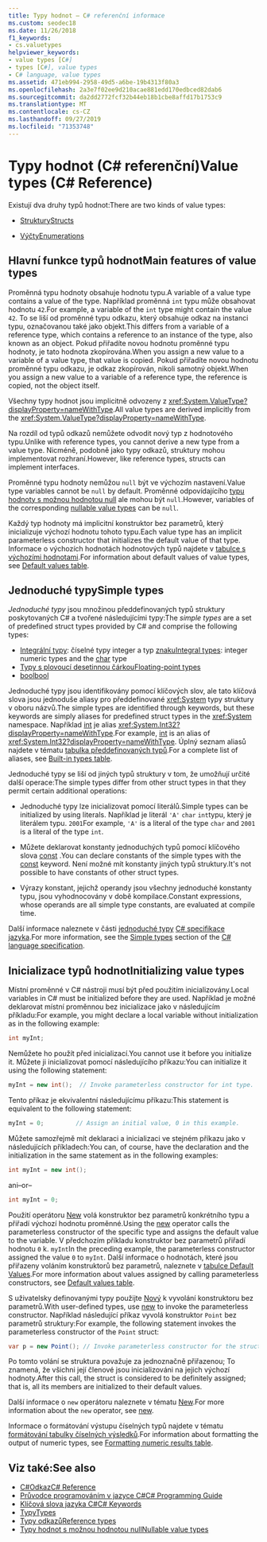 ```yaml
---
title: Typy hodnot – C# referenční informace
ms.custom: seodec18
ms.date: 11/26/2018
f1_keywords:
- cs.valuetypes
helpviewer_keywords:
- value types [C#]
- types [C#], value types
- C# language, value types
ms.assetid: 471eb994-2958-49d5-a6be-19b4313f80a3
ms.openlocfilehash: 2a3e7f02ee9d210acae881edd170edbced82dab6
ms.sourcegitcommit: da2dd2772fcf32b44eb18b1cbe8affd17b1753c9
ms.translationtype: MT
ms.contentlocale: cs-CZ
ms.lasthandoff: 09/27/2019
ms.locfileid: "71353748"
---
```

# <a name="value-types-c-reference"></a><span data-ttu-id="25e12-102">Typy hodnot (C# referenční)</span><span class="sxs-lookup"><span data-stu-id="25e12-102">Value types (C# Reference)</span></span>

<span data-ttu-id="25e12-103">Existují dva druhy typů hodnot:</span><span class="sxs-lookup"><span data-stu-id="25e12-103">There are two kinds of value types:</span></span>

- [<span data-ttu-id="25e12-104">Struktury</span><span class="sxs-lookup"><span data-stu-id="25e12-104">Structs</span></span>](struct.md)

- [<span data-ttu-id="25e12-105">Výčty</span><span class="sxs-lookup"><span data-stu-id="25e12-105">Enumerations</span></span>](enum.md)

## <a name="main-features-of-value-types"></a><span data-ttu-id="25e12-106">Hlavní funkce typů hodnot</span><span class="sxs-lookup"><span data-stu-id="25e12-106">Main features of value types</span></span>

<span data-ttu-id="25e12-107">Proměnná typu hodnoty obsahuje hodnotu typu.</span><span class="sxs-lookup"><span data-stu-id="25e12-107">A variable of a value type contains a value of the type.</span></span> <span data-ttu-id="25e12-108">Například proměnná `int` typu může obsahovat hodnotu `42`.</span><span class="sxs-lookup"><span data-stu-id="25e12-108">For example, a variable of the `int` type might contain the value `42`.</span></span> <span data-ttu-id="25e12-109">To se liší od proměnné typu odkazu, který obsahuje odkaz na instanci typu, označovanou také jako objekt.</span><span class="sxs-lookup"><span data-stu-id="25e12-109">This differs from a variable of a reference type, which contains a reference to an instance of the type, also known as an object.</span></span> <span data-ttu-id="25e12-110">Pokud přiřadíte novou hodnotu proměnné typu hodnoty, je tato hodnota zkopírována.</span><span class="sxs-lookup"><span data-stu-id="25e12-110">When you assign a new value to a variable of a value type, that value is copied.</span></span> <span data-ttu-id="25e12-111">Pokud přiřadíte novou hodnotu proměnné typu odkazu, je odkaz zkopírován, nikoli samotný objekt.</span><span class="sxs-lookup"><span data-stu-id="25e12-111">When you assign a new value to a variable of a reference type, the reference is copied, not the object itself.</span></span>

<span data-ttu-id="25e12-112">Všechny typy hodnot jsou implicitně odvozeny z <xref:System.ValueType?displayProperty=nameWithType>.</span><span class="sxs-lookup"><span data-stu-id="25e12-112">All value types are derived implicitly from the <xref:System.ValueType?displayProperty=nameWithType>.</span></span>

<span data-ttu-id="25e12-113">Na rozdíl od typů odkazů nemůžete odvodit nový typ z hodnotového typu.</span><span class="sxs-lookup"><span data-stu-id="25e12-113">Unlike with reference types, you cannot derive a new type from a value type.</span></span> <span data-ttu-id="25e12-114">Nicméně, podobně jako typy odkazů, struktury mohou implementovat rozhraní.</span><span class="sxs-lookup"><span data-stu-id="25e12-114">However, like reference types, structs can implement interfaces.</span></span>

<span data-ttu-id="25e12-115">Proměnné typu hodnoty nemůžou `null` být ve výchozím nastavení.</span><span class="sxs-lookup"><span data-stu-id="25e12-115">Value type variables cannot be `null` by default.</span></span> <span data-ttu-id="25e12-116">Proměnné odpovídajícího [typu hodnoty s možnou hodnotou null](../../programming-guide/nullable-types/index.md) ale mohou být `null`.</span><span class="sxs-lookup"><span data-stu-id="25e12-116">However, variables of the corresponding [nullable value types](../../programming-guide/nullable-types/index.md) can be `null`.</span></span>

<span data-ttu-id="25e12-117">Každý typ hodnoty má implicitní konstruktor bez parametrů, který inicializuje výchozí hodnotu tohoto typu.</span><span class="sxs-lookup"><span data-stu-id="25e12-117">Each value type has an implicit parameterless constructor that initializes the default value of that type.</span></span> <span data-ttu-id="25e12-118">Informace o výchozích hodnotách hodnotových typů najdete v [tabulce s výchozími hodnotami](default-values-table.md).</span><span class="sxs-lookup"><span data-stu-id="25e12-118">For information about default values of value types, see [Default values table](default-values-table.md).</span></span>

## <a name="simple-types"></a><span data-ttu-id="25e12-119">Jednoduché typy</span><span class="sxs-lookup"><span data-stu-id="25e12-119">Simple types</span></span>

<span data-ttu-id="25e12-120">*Jednoduché typy* jsou množinou předdefinovaných typů struktury poskytovaných C# a tvořené následujícími typy:</span><span class="sxs-lookup"><span data-stu-id="25e12-120">The *simple types* are a set of predefined struct types provided by C# and comprise the following types:</span></span>

- <span data-ttu-id="25e12-121">[Integrální typy](../builtin-types/integral-numeric-types.md): číselné typy integer a typ [znaku](char.md)</span><span class="sxs-lookup"><span data-stu-id="25e12-121">[Integral types](../builtin-types/integral-numeric-types.md): integer numeric types and the [char](char.md) type</span></span>
- [<span data-ttu-id="25e12-122">Typy s plovoucí desetinnou čárkou</span><span class="sxs-lookup"><span data-stu-id="25e12-122">Floating-point types</span></span>](../builtin-types/floating-point-numeric-types.md)
- [<span data-ttu-id="25e12-123">bool</span><span class="sxs-lookup"><span data-stu-id="25e12-123">bool</span></span>](bool.md)

<span data-ttu-id="25e12-124">Jednoduché typy jsou identifikovány pomocí klíčových slov, ale tato klíčová slova jsou jednoduše aliasy pro předdefinované <xref:System> typy struktury v oboru názvů.</span><span class="sxs-lookup"><span data-stu-id="25e12-124">The simple types are identified through keywords, but these keywords are simply aliases for predefined struct types in the <xref:System> namespace.</span></span> <span data-ttu-id="25e12-125">Například [int](../builtin-types/integral-numeric-types.md) je alias <xref:System.Int32?displayProperty=nameWithType>.</span><span class="sxs-lookup"><span data-stu-id="25e12-125">For example, [int](../builtin-types/integral-numeric-types.md) is an alias of <xref:System.Int32?displayProperty=nameWithType>.</span></span> <span data-ttu-id="25e12-126">Úplný seznam aliasů najdete v tématu [tabulka předdefinovaných typů](built-in-types-table.md).</span><span class="sxs-lookup"><span data-stu-id="25e12-126">For a complete list of aliases, see [Built-in types table](built-in-types-table.md).</span></span>

<span data-ttu-id="25e12-127">Jednoduché typy se liší od jiných typů struktury v tom, že umožňují určité další operace:</span><span class="sxs-lookup"><span data-stu-id="25e12-127">The simple types differ from other struct types in that they permit certain additional operations:</span></span>

- <span data-ttu-id="25e12-128">Jednoduché typy lze inicializovat pomocí literálů.</span><span class="sxs-lookup"><span data-stu-id="25e12-128">Simple types can be initialized by using literals.</span></span> <span data-ttu-id="25e12-129">Například je literál `'A'` `char` `int`typu, který je literálem typu. `2001`</span><span class="sxs-lookup"><span data-stu-id="25e12-129">For example, `'A'` is a literal of the type `char` and `2001` is a literal of the type `int`.</span></span>

- <span data-ttu-id="25e12-130">Můžete deklarovat konstanty jednoduchých typů pomocí klíčového slova [const](const.md) .</span><span class="sxs-lookup"><span data-stu-id="25e12-130">You can declare constants of the simple types with the [const](const.md) keyword.</span></span> <span data-ttu-id="25e12-131">Není možné mít konstanty jiných typů struktury.</span><span class="sxs-lookup"><span data-stu-id="25e12-131">It's not possible to have constants of other struct types.</span></span>

- <span data-ttu-id="25e12-132">Výrazy konstant, jejichž operandy jsou všechny jednoduché konstanty typu, jsou vyhodnocovány v době kompilace.</span><span class="sxs-lookup"><span data-stu-id="25e12-132">Constant expressions, whose operands are all simple type constants, are evaluated at compile time.</span></span>

<span data-ttu-id="25e12-133">Další informace naleznete v části [jednoduché typy](~/_csharplang/spec/types.md#simple-types) [ C# specifikace jazyka](../language-specification/index.md).</span><span class="sxs-lookup"><span data-stu-id="25e12-133">For more information, see the [Simple types](~/_csharplang/spec/types.md#simple-types) section of the [C# language specification](../language-specification/index.md).</span></span>

## <a name="initializing-value-types"></a><span data-ttu-id="25e12-134">Inicializace typů hodnot</span><span class="sxs-lookup"><span data-stu-id="25e12-134">Initializing value types</span></span>

<span data-ttu-id="25e12-135">Místní proměnné v C# nástroji musí být před použitím inicializovány.</span><span class="sxs-lookup"><span data-stu-id="25e12-135">Local variables in C# must be initialized before they are used.</span></span> <span data-ttu-id="25e12-136">Například je možné deklarovat místní proměnnou bez inicializace jako v následujícím příkladu:</span><span class="sxs-lookup"><span data-stu-id="25e12-136">For example, you might declare a local variable without initialization as in the following example:</span></span>

```csharp
int myInt;
```

<span data-ttu-id="25e12-137">Nemůžete ho použít před inicializací.</span><span class="sxs-lookup"><span data-stu-id="25e12-137">You cannot use it before you initialize it.</span></span> <span data-ttu-id="25e12-138">Můžete ji inicializovat pomocí následujícího příkazu:</span><span class="sxs-lookup"><span data-stu-id="25e12-138">You can initialize it using the following statement:</span></span>

```csharp
myInt = new int();  // Invoke parameterless constructor for int type.
```

<span data-ttu-id="25e12-139">Tento příkaz je ekvivalentní následujícímu příkazu:</span><span class="sxs-lookup"><span data-stu-id="25e12-139">This statement is equivalent to the following statement:</span></span>

```csharp
myInt = 0;         // Assign an initial value, 0 in this example.
```

<span data-ttu-id="25e12-140">Můžete samozřejmě mít deklaraci a inicializaci ve stejném příkazu jako v následujících příkladech:</span><span class="sxs-lookup"><span data-stu-id="25e12-140">You can, of course, have the declaration and the initialization in the same statement as in the following examples:</span></span>

```csharp
int myInt = new int();
```

<span data-ttu-id="25e12-141">ani</span><span class="sxs-lookup"><span data-stu-id="25e12-141">–or–</span></span>

```csharp
int myInt = 0;
```

<span data-ttu-id="25e12-142">Použití operátoru [New](../operators/new-operator.md) volá konstruktor bez parametrů konkrétního typu a přiřadí výchozí hodnotu proměnné.</span><span class="sxs-lookup"><span data-stu-id="25e12-142">Using the [new](../operators/new-operator.md) operator calls the parameterless constructor of the specific type and assigns the default value to the variable.</span></span> <span data-ttu-id="25e12-143">V předchozím příkladu konstruktor bez parametrů přiřadí hodnotu `0` k. `myInt`</span><span class="sxs-lookup"><span data-stu-id="25e12-143">In the preceding example, the parameterless constructor assigned the value `0` to `myInt`.</span></span> <span data-ttu-id="25e12-144">Další informace o hodnotách, které jsou přiřazeny voláním konstruktorů bez parametrů, naleznete v [tabulce Default Values](default-values-table.md).</span><span class="sxs-lookup"><span data-stu-id="25e12-144">For more information about values assigned by calling parameterless constructors, see [Default values table](default-values-table.md).</span></span>

<span data-ttu-id="25e12-145">S uživatelsky definovanými typy použijte [Nový](../operators/new-operator.md) k vyvolání konstruktoru bez parametrů.</span><span class="sxs-lookup"><span data-stu-id="25e12-145">With user-defined types, use [new](../operators/new-operator.md) to invoke the parameterless constructor.</span></span> <span data-ttu-id="25e12-146">Například následující příkaz vyvolá konstruktor `Point` bez parametrů struktury:</span><span class="sxs-lookup"><span data-stu-id="25e12-146">For example, the following statement invokes the parameterless constructor of the `Point` struct:</span></span>

```csharp
var p = new Point(); // Invoke parameterless constructor for the struct.
```

<span data-ttu-id="25e12-147">Po tomto volání se struktura považuje za jednoznačně přiřazenou; To znamená, že všichni její členové jsou inicializováni na jejich výchozí hodnoty.</span><span class="sxs-lookup"><span data-stu-id="25e12-147">After this call, the struct is considered to be definitely assigned; that is, all its members are initialized to their default values.</span></span>

<span data-ttu-id="25e12-148">Další informace o `new` operátoru naleznete v tématu [New](../operators/new-operator.md).</span><span class="sxs-lookup"><span data-stu-id="25e12-148">For more information about the `new` operator, see [new](../operators/new-operator.md).</span></span>

<span data-ttu-id="25e12-149">Informace o formátování výstupu číselných typů najdete v tématu [formátování tabulky číselných výsledků](formatting-numeric-results-table.md).</span><span class="sxs-lookup"><span data-stu-id="25e12-149">For information about formatting the output of numeric types, see [Formatting numeric results table](formatting-numeric-results-table.md).</span></span>

## <a name="see-also"></a><span data-ttu-id="25e12-150">Viz také:</span><span class="sxs-lookup"><span data-stu-id="25e12-150">See also</span></span>

- [<span data-ttu-id="25e12-151">C#Odkaz</span><span class="sxs-lookup"><span data-stu-id="25e12-151">C# Reference</span></span>](../index.md)
- [<span data-ttu-id="25e12-152">Průvodce programováním v jazyce C#</span><span class="sxs-lookup"><span data-stu-id="25e12-152">C# Programming Guide</span></span>](../../programming-guide/index.md)
- [<span data-ttu-id="25e12-153">Klíčová slova jazyka C#</span><span class="sxs-lookup"><span data-stu-id="25e12-153">C# Keywords</span></span>](index.md)
- [<span data-ttu-id="25e12-154">Typy</span><span class="sxs-lookup"><span data-stu-id="25e12-154">Types</span></span>](types.md)
- [<span data-ttu-id="25e12-155">Typy odkazů</span><span class="sxs-lookup"><span data-stu-id="25e12-155">Reference types</span></span>](reference-types.md)
- [<span data-ttu-id="25e12-156">Typy hodnot s možnou hodnotou null</span><span class="sxs-lookup"><span data-stu-id="25e12-156">Nullable value types</span></span>](../../programming-guide/nullable-types/index.md)

